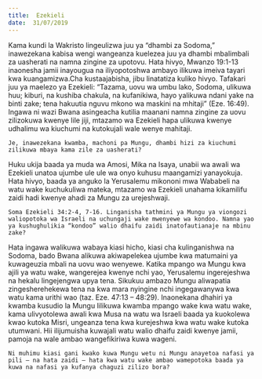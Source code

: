 ```yaml
---
title:  Ezekieli
date:  31/07/2019
---
```


Kama kundi la Wakristo lingeulizwa juu ya “dhambi za Sodoma,” inawezekana kabisa wengi wangeanza kuelezea juu ya dhambi mbalimbali za uasherati na namna zingine za upotovu. Hata hivyo, Mwanzo 19:1-13 inaonesha jamii inayougua na iliyopotoshwa ambayo ilikuwa imeiva tayari kwa kuangamizwa.Cha kustaajabisha, jibu linatatiza kuliko hivyo. Tafakari juu ya maelezo ya Ezekieli: “Tazama, uovu wa umbu lako, Sodoma, ulikuwa huu; kiburi, na kushiba chakula, na kufanikiwa, hayo yalikuwa ndani yake na binti zake; tena hakuutia nguvu mkono wa maskini na mhitaji” (Eze. 16:49). Ingawa ni wazi Bwana asingeacha kutilia maanani namna zingine za uovu zilizokuwa kwenye lile jiji, mtazamo wa Ezekieli hapa ulikuwa kwenye udhalimu wa kiuchumi na kutokujali wale wenye mahitaji.

`Je, inawezekana kwamba, machoni pa Mungu, dhambi hizi za kiuchumi zilikuwa mbaya kama zile za uasherati?`

Huku ukija baada ya muda wa Amosi, Mika na Isaya, unabii wa awali wa Ezekieli unatoa ujumbe ule ule wa onyo kuhusu maangamizi yanayokuja. Hata hivyo, baada ya anguko la Yerusalemu mikononi mwa Wababeli na watu wake kuchukuliwa mateka, mtazamo wa Ezekieli unahama kikamilifu zaidi hadi kwenye ahadi za Mungu za urejeshwaji.

`Soma Ezekieli 34:2-4, 7-16. Linganisha tathmini ya Mungu ya viongozi waliopotoka wa Israeli na uchungaji wake mwenyewe wa kondoo. Namna yao ya kushughulikia “kondoo” walio dhaifu zaidi inatofautianaje na mbinu zake?`

Hata ingawa walikuwa wabaya kiasi hicho, kiasi cha kulinganishwa na Sodoma, bado Bwana alikuwa akiwapelekea ujumbe kwa matumaini ya kuwageuzia mbali na uovu wao wenyewe. Katika mpango wa Mungu kwa ajili ya watu wake, wangerejea kwenye nchi yao, Yerusalemu ingerejeshwa na hekalu lingejengwa upya tena. Sikukuu ambazo Mungu aliwapatia zingesherehekewa tena na kwa mara nyingine nchi ingegawanywa kwa watu kama urithi wao (taz. Eze. 47:13 – 48:29). Inaonekana dhahiri ya kwamba kusudio la Mungu lilikuwa kwamba mpango wake kwa watu wake, kama ulivyotolewa awali kwa Musa na watu wa Israeli baada ya kuokolewa kwao kutoka Misri, ungeanza tena kwa kurejeshwa kwa watu wake kutoka utumwani. Hii ilijumuisha kuwajali watu walio dhaifu zaidi kwenye jamii, pamoja na wale ambao wangefikiriwa kuwa wageni.

`Ni muhimu kiasi gani kwako kuwa Mungu wetu ni Mungu anayetoa nafasi ya pili – na hata zaidi – hata kwa watu wake ambao wamepotoka baada ya kuwa na nafasi ya kufanya chaguzi zilizo bora?`